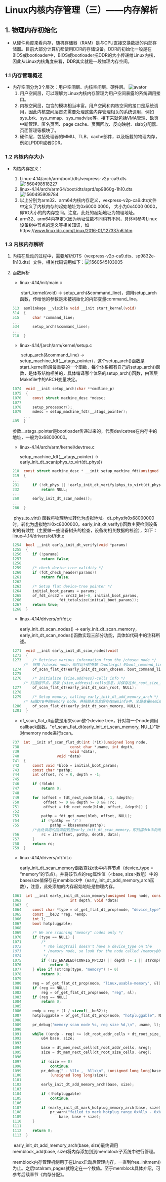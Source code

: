 # Linux内核内存管理（三）——内存解析

## 1. 物理内存初始化

- 从硬件角度来看内存，随机存储器（RAM）是与CPU直接交换数据的内部存储器。目前大部分计算机都使用DDR的存储设备。DDR的初始化一般是在BIOS或bootloader中，BIOS或bootloader把DDR的大小传递给Linux内核，因此从Linux内核角度来看，DDR其实就是一段物理内存空间。

### 1.1 内存管理概述

- 内存空间分为3个层次：用户空间层、内核空间层、硬件层。             ![avator](../picture/内存管理框图.png)
  1. 用户空间层，可以理解为Linux内核内存管理为用户空间暴露的系统调用接口。
  2. 内核空间层，包含的模块相当丰富。用户空间和内核空间的接口是系统调用，因此内核空间层首先需要处理这些内存管理相关的系统调用，例如sys_brk、sys_mmap、sys_madvise等。接下来就包括VMA管理、缺页中断管理、匿名页面、page cache、页面回收、反向映射、slab分配器、页面管理等模块了。
  3. 硬件层，包括处理器的MMU、TLB、cache部件，以及板载的物理内存，例如LPDDR或者DDR。

### 1.2 内核内存大小

- 内核内存定义：

  1. Linux-4.14/arch/arm/boot/dts/vexpress-v2p-ca9.dts                                                           ![1560498518227](../picture/arm32内核内存定义.png)
  2. linux-4.14/arch/arm64/boot/dts/sprd/sp9860g-1h10.dts                                                   ![1560495908784](../picture/arm64内核内存定义.png)
  3. 以上分别为arm32、arm64内核内存定义，vexpress-v2p-ca9.dts文件中定义了内核内存的起始地址为0x6000 0000， 大小为0x4000 0000，即1G大小的的内存空间。注意，此处的起始地址为物理地址。
  4. arm32、arm64内存定义因为地址位数不同稍有不同，具体可参考Linux设备树中节点的定义等相关知识，如https://www.linuxidc.com/Linux/2016-01/127337p6.htm

### 1.3 内核内存解析

1. 内核在启动的过程中，需要解析DTS（vexpress-v2p-ca9.dts、sp9832e-1h10.dts）文件，相关代码调用如下：![1560545103005](../picture/内存dts解析函数调用关系.png)



2. 函数解析

   - linux-4.14/init/main.c

     ​		start_kernel(void) -> setup_arch(&command_line)，调用setup_arch函数，传给他的参数是未被初始化的内部变量command_line。

   ```c
   513  asmlinkage __visible void __init start_kernel(void)
   514  {
   515  	char *command_line;
   ...
   534  	setup_arch(&command_line);
   ...
   710  }
   ```

   - linux-4.14/[arch/arm/kernel/setup.c

     ​		setup_arch(&command_line) -> setup_machine_fdt(__atags_pointer)，这个setup_arch()函数是start_kernel阶段最重要的一个函数，每个体系都有自己的setup_arch()函数，是体系结构相关的，具体编译哪个体系的setup_arch()函数，由顶层Makefile中的ARCH变量决定。

   ```c
   1074  void __init setup_arch(char **cmdline_p)
   1075  {
   1076  	const struct machine_desc *mdesc;
   1077  
   1078  	setup_processor();
   1079  	mdesc = setup_machine_fdt(__atags_pointer);
   		...
   405  }
   ```

   ​		参数__atags_pointer是bootloader传递过来的，代表devicetree在内存中的地址，一般为0x68000000。

   - linux-4.14/arch/arm/kernel/devtree.c

     setup_machine_fdt(__atags_pointer) -> early_init_dt_scan(phys_to_virt(dt_phys))

   ```C
   218  const struct machine_desc * __init setup_machine_fdt(unsigned int dt_phys)
   219  {
   ...  
   231  	if (!dt_phys || !early_init_dt_verify(phys_to_virt(dt_phys)))
   232  		return NULL;
   ...
   260  	early_init_dt_scan_nodes();
   ...
   266  }
   ```

   ​		phys_to_virt() 函数将物理地址转化为虚拟地址。dt_phys为0x68000000时，转化为虚拟地址0xc8000000。early_init_dt_verify()函数主要检测设备树的有效性（主要做一些设备树头的检查，设备树相关数据的校验），如下：linux-4.14/drivers/of/fdt.c

   ```c
   1254  bool __init early_init_dt_verify(void *params)
   1255  {
   1256  	if (!params)
   1257  		return false;
   1258  
   1259  	/* check device tree validity */
   1260  	if (fdt_check_header(params))
   1261  		return false;
   1262  
   1263  	/* Setup flat device-tree pointer */
   1264  	initial_boot_params = params;
   1265  	of_fdt_crc32 = crc32_be(~0, initial_boot_params,
   1266  				fdt_totalsize(initial_boot_params));
   1267  	return true;
   1268  }
   ```



   - linux-4.14/drivers/of/fdt.c

     early_init_dt_scan_nodes() -> early_init_dt_scan_memory，early_init_dt_scan_nodes()函数实现三部分功能，具体如代码中的注释所述。

   ```c
   1271  void __init early_init_dt_scan_nodes(void)
   1272  {
   1273  	/* Retrieve various information from the /chosen node */
       	/*  扫描 /chosen node，保存运行时参数（bootargs）到boot_command_line，此外，还处理initrd相关的property，并保存在initrd_start和initrd_end这两个全局变量中 */
   1274  	of_scan_flat_dt(early_init_dt_scan_chosen, boot_command_line);
   1275  
   1276  	/* Initialize {size,address}-cells info */
       	/* 扫描根节点，获取 {size,address}-cells信息，并保存在dt_root_size_cells和dt_root_addr_cells全局变量中 */
   1277  	of_scan_flat_dt(early_init_dt_scan_root, NULL);
   1278  
   1279  	/* Setup memory, calling early_init_dt_add_memory_arch */
       	/* 扫描DTB中的memory node，并把相关信息保存在meminfo中，全局变量meminfo保存了系统内存相关的信息。*/
   1280  	of_scan_flat_dt(early_init_dt_scan_memory, NULL);
   1281  }
   ```



   - of_scan_flat_dt函数是用来scan整个device  tree，针对每一个node调用callback函数。"of_scan_flat_dt(early_init_dt_scan_memory, NULL)"针对memory node进行scan。

   ```c
   737  int __init of_scan_flat_dt(int (*it)(unsigned long node,
   738  				     const char *uname, int depth,
   739  				     void *data),
   740  			   void *data)
   741  {
   742  	const void *blob = initial_boot_params;
   743  	const char *pathp;
   744  	int offset, rc = 0, depth = -1;
   745  
   746  	if (!blob)
   747  		return 0;
   748  
   749  	for (offset = fdt_next_node(blob, -1, &depth);
   750  	     offset >= 0 && depth >= 0 && !rc;
   751  	     offset = fdt_next_node(blob, offset, &depth)) {
   752  
   753  		pathp = fdt_get_name(blob, offset, NULL);
   754  		if (*pathp == '/')
   755  			pathp = kbasename(pathp);
       		/*此处调用的回调函数是early_init_dt_scan_memory，即扫描dtb中的所有device_type = “memory”的节点*/
   756  		rc = it(offset, pathp, depth, data);
   757  	}
   758  	return rc;
   759  }
   ```



   - linux-4.14/drivers/of/fdt.c

     early_init_dt_scan_memory函数查找dtb中内存节点（device_type = “memory”的节点）。并将该节点的reg属性值（<base, size>数组）中的base/size值保存在memblock中（early_init_dt_add_memory_arch函数），注意，此处添加的内存起始地址是物理内存。

   ```c
   1061  int __init early_init_dt_scan_memory(unsigned long node, const char *uname,
   1062  				     int depth, void *data)
   1063  {
   1064  	const char *type = of_get_flat_dt_prop(node, "device_type", NULL);
   1065  	const __be32 *reg, *endp;
   1066  	int l;
   1067  	bool hotpluggable;
   1068  
   1069  	/* We are scanning "memory" nodes only */
   1070  	if (type == NULL) {
   1071  		/*
   1072  		 * The longtrail doesn't have a device_type on the
   1073  		 * /memory node, so look for the node called /memory@0.
   1074  		 */
   1075  		if (!IS_ENABLED(CONFIG_PPC32) || depth != 1 || strcmp(uname, "memory@0") != 0)
   1076  			return 0;
   1077  	} else if (strcmp(type, "memory") != 0)
   1078  		return 0;
   1079  
   1080  	reg = of_get_flat_dt_prop(node, "linux,usable-memory", &l);
   1081  	if (reg == NULL)
   1082  		reg = of_get_flat_dt_prop(node, "reg", &l);
   1083  	if (reg == NULL)
   1084  		return 0;
   1085  
   1086  	endp = reg + (l / sizeof(__be32));
   1087  	hotpluggable = of_get_flat_dt_prop(node, "hotpluggable", NULL);
   1088  
   1089  	pr_debug("memory scan node %s, reg size %d,\n", uname, l);
   1090  
   1091  	while ((endp - reg) >= (dt_root_addr_cells + dt_root_size_cells)) {
   1092  		u64 base, size;
   1093  
   1094  		base = dt_mem_next_cell(dt_root_addr_cells, &reg);
   1095  		size = dt_mem_next_cell(dt_root_size_cells, &reg);
   1096  
   1097  		if (size == 0)
   1098  			continue;
   1099  		pr_debug(" - %llx ,  %llx\n", (unsigned long long)base,
   1100  		    (unsigned long long)size);
   1101  
   1102  		early_init_dt_add_memory_arch(base, size);
   1103  
   1104  		if (!hotpluggable)
   1105  			continue;
   1106  
   1107  		if (early_init_dt_mark_hotplug_memory_arch(base, size))
   1108  			pr_warn("failed to mark hotplug range 0x%llx - 0x%llx\n",
   1109  				base, base + size);
   1110  	}
   1111  
   1112  	return 0;
   1113  }
   ```

   ​		early_init_dt_add_memory_arch(base, size)最终调用memblock_add(base, size)将内存添加到到memblock子系统中进行管理。

   ​		memblock内存管理机制用于在Linux启动后管理内存，一直到free_initmem()为止。之后totalram_pages就稳定在一个数值。至于memblock具体介绍，可参考后续章节《内存分配》。
